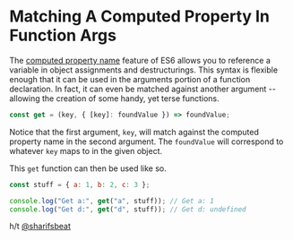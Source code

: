 # Matching A Computed Property In Function Args

The [computed property name](http://es6-features.org/#ComputedPropertyNames)
feature of ES6 allows you to reference a variable in object assignments and
destructurings. This syntax is flexible enough that it can be used in the
arguments portion of a function declaration. In fact, it can even be matched
against another argument -- allowing the creation of some handy, yet terse
functions.

```javascript
const get = (key, { [key]: foundValue }) => foundValue;
```

Notice that the first argument, `key`, will match against the computed
property name in the second argument. The `foundValue` will correspond to
whatever `key` maps to in the given object.

This `get` function can then be used like so.

```javascript
const stuff = { a: 1, b: 2, c: 3 };

console.log("Get a:", get("a", stuff)); // Get a: 1
console.log("Get d:", get("d", stuff)); // Get d: undefined
```

h/t
[@sharifsbeat](https://twitter.com/sharifsbeat/status/1084235020183748610)
